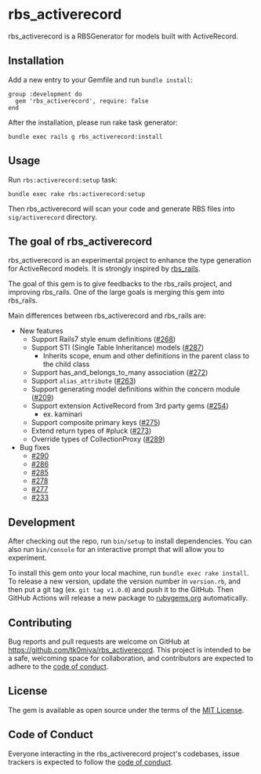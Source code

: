 # rbs_activerecord

rbs_activerecord is a RBSGenerator for models built with ActiveRecord.

## Installation

Add a new entry to your Gemfile and run `bundle install`:

    group :development do
      gem 'rbs_activerecord', require: false
    end

After the installation, please run rake task generator:

    bundle exec rails g rbs_activerecord:install

## Usage

Run `rbs:activerecord:setup` task:

    bundle exec rake rbs:activerecord:setup

Then rbs_activerecord will scan your code and generate RBS files into
`sig/activerecord` directory.

## The goal of rbs_activerecord

rbs_activerecord is an experimental project to enhance the type generation for ActiveRecord models.
It is strongly inspired by [rbs_rails](https://github.com/pocke/rbs_rails).

The goal of this gem is to give feedbacks to the rbs_rails project, and improving rbs_rails.
One of the large goals is merging this gem into rbs_rails.

Main differences between rbs_activerecord and rbs_rails are:

* New features
    * Support Rails7 style enum definitions ([#268](https://github.com/pocke/rbs_rails/pull/268))
    * Support STI (Single Table Inheritance) models ([#287](https://github.com/pocke/rbs_rails/pull/287))
        * Inherits scope, enum and other definitions in the parent class to the child class
    * Support has_and_belongs_to_many association ([#272](https://github.com/pocke/rbs_rails/pull/272))
    * Support `alias_attribute` ([#263](https://github.com/pocke/rbs_rails/pull/263))
    * Support generating model definitions within the concern module ([#209](https://github.com/pocke/rbs_rails/pull/209))
    * Support extension ActiveRecord from 3rd party gems ([#254](https://github.com/pocke/rbs_rails/pull/254))
        * ex. kaminari
    * Support composite primary keys ([#275](https://github.com/pocke/rbs_rails/pull/275))
    * Extend return types of #pluck ([#273](https://github.com/pocke/rbs_rails/pull/273))
    * Override types of CollectionProxy ([#289](https://github.com/pocke/rbs_rails/pull/289))
* Bug fixes
    * [#290](https://github.com/pocke/rbs_rails/pull/290)
    * [#286](https://github.com/pocke/rbs_rails/pull/286)
    * [#285](https://github.com/pocke/rbs_rails/pull/285)
    * [#278](https://github.com/pocke/rbs_rails/pull/278)
    * [#277](https://github.com/pocke/rbs_rails/pull/277)
    * [#233](https://github.com/pocke/rbs_rails/pull/233)

## Development

After checking out the repo, run `bin/setup` to install dependencies. You can also
run `bin/console` for an interactive prompt that will allow you to experiment.

To install this gem onto your local machine, run `bundle exec rake install`.
To release a new version, update the version number in `version.rb`, and then put
a git tag (ex. `git tag v1.0.0`) and push it to the GitHub. Then GitHub Actions
will release a new package to [rubygems.org](https://rubygems.org) automatically.

## Contributing

Bug reports and pull requests are welcome on GitHub at https://github.com/tk0miya/rbs_activerecord.
This project is intended to be a safe, welcoming space for collaboration, and contributors are
expected to adhere to the [code of conduct](https://github.com/tk0miya/rbs_activerecord/blob/main/CODE_OF_CONDUCT.md).

## License

The gem is available as open source under the terms of the [MIT License](https://opensource.org/licenses/MIT).

## Code of Conduct

Everyone interacting in the rbs_activerecord project's codebases, issue trackers is expected to
follow the [code of conduct](https://github.com/tk0miya/rbs_activerecord/blob/main/CODE_OF_CONDUCT.md).
